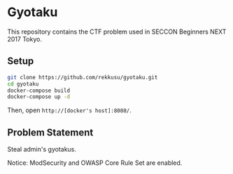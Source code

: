 Gyotaku
=======
This repository contains the CTF problem used in SECCON Beginners NEXT 2017 Tokyo.

## Setup
```bash
git clone https://github.com/rekkusu/gyotaku.git
cd gyotaku
docker-compose build
docker-compose up -d
```

Then, open `http://[docker's host]:8080/`.

## Problem Statement
Steal admin's gyotakus.

Notice: ModSecurity and OWASP Core Rule Set are enabled.
